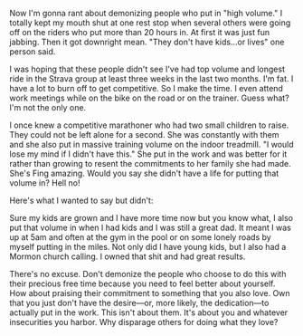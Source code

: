 Now I'm gonna rant about demonizing people who put in "high volume." I totally kept my mouth shut at one rest stop when several others were going off on the riders who put more than 20 hours in. At first it was just fun jabbing. Then it got downright mean. "They don't have kids...or lives" one person said.  
  
I was hoping that these people didn't see I've had top volume and longest ride in the Strava group at least three weeks in the last two months. I'm fat. I have a lot to burn off to get competitive. So I make the time. I even attend work meetings while on the bike on the road or on the trainer. Guess what? I'm not the only one.  
  
I once knew a competitive marathoner who had two small children to raise. They could not be left alone for a second. She was constantly with them and she also put in massive training volume on the indoor treadmill. "I would lose my mind if I didn't have this." She put in the work and was better for it rather than growing to resent the commitments to her family she had made. She's Fing amazing. Would you say she didn't have a life for putting that volume in? Hell no!  
  
Here's what I wanted to say but didn't:  
  
Sure my kids are grown and I have more time now but you know what, I also put that volume in when I had kids and I was still a great dad. It meant I was up at 5am and often at the gym in the pool or on some lonely roads by myself putting in the miles. Not only did I have young kids, but I also had a Mormon church calling. I owned that shit and had great results.  
  
There's no excuse. Don't demonize the people who choose to do this with their precious free time because you need to feel better about yourself. How about praising their commitment to something that you also love. Own that you just don't have the desire—or, more likely, the dedication—to actually put in the work. This isn't about them. It's about you and whatever insecurities you harbor. Why disparage others for doing what they love?